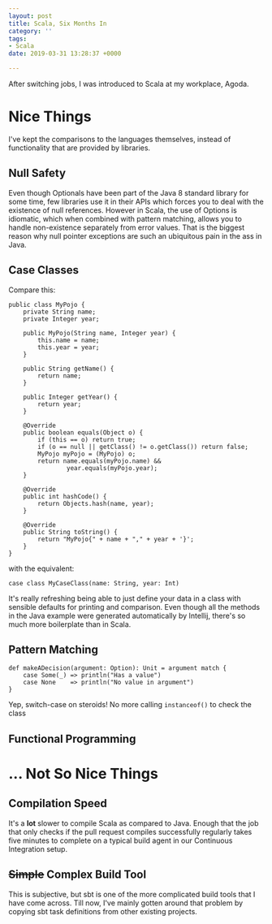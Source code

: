 ```yaml
---
layout: post
title: Scala, Six Months In
category: ''
tags:
- Scala
date: 2019-03-31 13:28:37 +0000

---
```

After switching jobs, I was introduced to Scala at my workplace, Agoda.

<!--excerpt-->

# Nice Things

I've kept the comparisons to the languages themselves, instead of functionality that are provided by libraries.

## Null Safety

Even though Optionals have been part of the Java 8 standard library for some time, few libraries use it in their APIs which forces you to deal with the existence of null references. However in Scala, the use of Options is idiomatic, which when combined with pattern matching, allows you to handle non-existence separately from error values. That is the biggest reason why null pointer exceptions are such an ubiquitous pain in the ass in Java.

## Case Classes

Compare this:

    public class MyPojo {
        private String name;
        private Integer year;
    
        public MyPojo(String name, Integer year) {
            this.name = name;
            this.year = year;
        }
    
        public String getName() {
            return name;
        }
    
        public Integer getYear() {
            return year;
        }
    
        @Override
        public boolean equals(Object o) {
            if (this == o) return true;
            if (o == null || getClass() != o.getClass()) return false;
            MyPojo myPojo = (MyPojo) o;
            return name.equals(myPojo.name) &&
                    year.equals(myPojo.year);
        }
    
        @Override
        public int hashCode() {
            return Objects.hash(name, year);
        }
    
        @Override
        public String toString() {
            return "MyPojo{" + name + "," + year + '}';
        }
    }

with the equivalent:

    case class MyCaseClass(name: String, year: Int)

It's really refreshing being able to just define your data in a class with sensible defaults for printing and comparison. Even though all the methods in the Java example were generated automatically by Intellij, there's so much more boilerplate than in Scala.

## Pattern Matching

    def makeADecision(argument: Option): Unit = argument match {
    	case Some(_) => println("Has a value")
    	case None    => println("No value in argument")
    }

Yep, switch-case on steroids! No more calling `instanceof()` to check the class

## Functional Programming

# ... Not So Nice Things

## Compilation Speed

It's a **lot** slower to compile Scala as compared to Java. Enough that the job that only checks if the pull request compiles successfully regularly takes five minutes to complete on a typical build agent in our Continuous Integration setup.

## ~~Simple~~ Complex Build Tool

This is subjective, but sbt is one of the more complicated build tools that I have come across. Till now, I've mainly gotten around that problem by copying sbt task definitions from other existing projects.